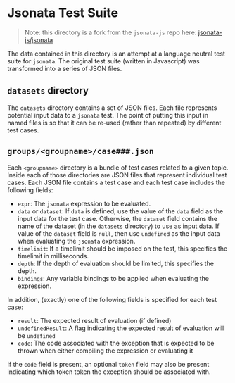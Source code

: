 # Jsonata Test Suite

> Note: this directory is a fork from the `jsonata-js` repo here: [jsonata-js/jsonata](https://github.com/jsonata-js/jsonata/tree/master/test/test-suite)

The data contained in this directory is an attempt at a language neutral
test suite for `jsonata`. The original test suite (written in Javascript)
was transformed into a series of JSON files.

## `datasets` directory

The `datasets` directory contains a set of JSON files.  Each file represents
potential input data to a `jsonata` test.  The point of putting this input in
named files is so that it can be re-used (rather than repeated) by different
test cases.

## `groups/<groupname>/case###.json`

Each `<groupname>` directory is a bundle of test cases related to a given 
topic.  Inside each of those directories are JSON files that represent
individual test cases.  Each JSON file contains a test case and each test
case includes the following fields:

* `expr`: The `jsonata` expression to be evaluated.
* `data` or `dataset`: If `data` is defined, use the value of the `data` field
  as the input data for the test case.  Otherwise, the `dataset` field contains
  the name of the dataset (in the `datasets` directory) to use as input data.
  If value of the `dataset` field is `null`, then use `undefined` as the input
  data when evaluating the `jsonata` expression.
* `timelimit`: If a timelimit should be imposed on the test, this specifies the
  timelimit in milliseconds.
* `depth`: If the depth of evaluation should be limited, this specifies the depth.
* `bindings`: Any variable bindings to be applied when evaluating the expression.

In addition, (exactly) one of the following fields is specified for each test case:

* `result`: The expected result of evaluation (if defined)
* `undefinedResult`: A flag indicating the expected result of evaluation will be `undefined`
* `code`: The code associated with the exception that is expected to be thrown when either compiling the expression or evaluating it

If the `code` field is present, an optional `token` field may also be present indicating which token token the exception
should be associated with.